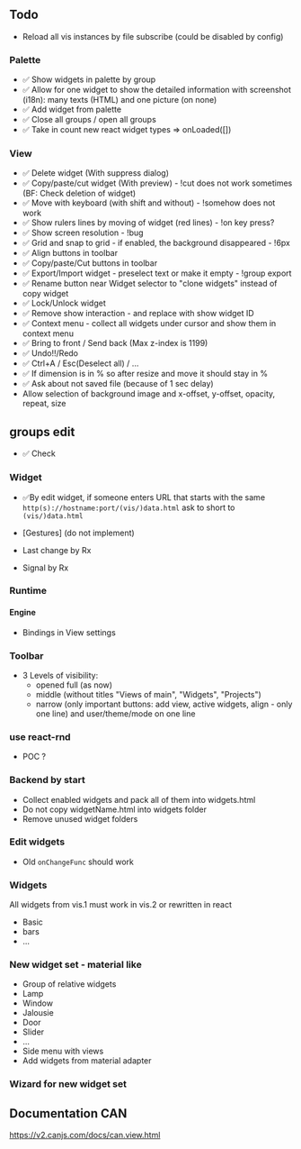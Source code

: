 ## Todo
- Reload all vis instances by file subscribe (could be disabled by config)

### Palette
- ✅ Show widgets in palette by group
- ✅ Allow for one widget to show the detailed information with screenshot (i18n): many texts (HTML) and one picture (on none)
- ✅ Add widget from palette
- ✅ Close all groups / open all groups
- ✅ Take in count new react widget types => onLoaded([])

### View
- ✅ Delete widget (With suppress dialog)
- ✅ Copy/paste/cut widget (With preview) - !cut does not work sometimes (BF: Check deletion of widget)
- ✅ Move with keyboard (with shift and without) - !somehow does not work
- ✅ Show rulers lines by moving of widget (red lines) - !on key press?
- ✅ Show screen resolution - !bug
- ✅ Grid and snap to grid - if enabled, the background disappeared - !6px
- ✅ Align buttons in toolbar
- ✅ Copy/paste/Cut buttons in toolbar
- ✅ Export/Import widget - preselect text or make it empty - !group export
- ✅ Rename button near Widget selector to "clone widgets" instead of copy widget
- ✅ Lock/Unlock widget
- ✅ Remove show interaction - and replace with show widget ID 
- ✅ Context menu - collect all widgets under cursor and show them in context menu
- ✅ Bring to front / Send back (Max z-index is 1199)
- ✅ Undo!!/Redo
- ✅ Ctrl+A / Esc(Deselect all) / ...
- ✅ If dimension is in % so after resize and move it should stay in %
- ✅ Ask about not saved file (because of 1 sec delay)
- Allow selection of background image and x-offset, y-offset, opacity, repeat, size

## groups edit
- ✅ Check

### Widget
- ✅By edit widget, if someone enters URL that starts with the same `http(s)://hostname:port/(vis/)data.html` ask to short to `(vis/)data.html`

- [Gestures] (do not implement)
- Last change by Rx
- Signal by Rx

### Runtime
#### Engine
- Bindings in View settings

### Toolbar
- 3 Levels of visibility:
    - opened full (as now)
    - middle (without titles "Views of main", "Widgets", "Projects")
    - narrow (only important buttons: add view, active widgets, align - only one line) and user/theme/mode on one line

### use react-rnd
- POC ?

### Backend by start
- Collect enabled widgets and pack all of them into widgets.html
- Do not copy widgetName.html into widgets folder
- Remove unused widget folders

### Edit widgets
- Old `onChangeFunc` should work

### Widgets
All widgets from vis.1 must work in vis.2 or rewritten in react
- Basic
- bars
- ...

### New widget set - material like
- Group of relative widgets
- Lamp
- Window
- Jalousie
- Door
- Slider
- ...
- Side menu with views
- Add widgets from material adapter

### Wizard for new widget set


## Documentation CAN
https://v2.canjs.com/docs/can.view.html